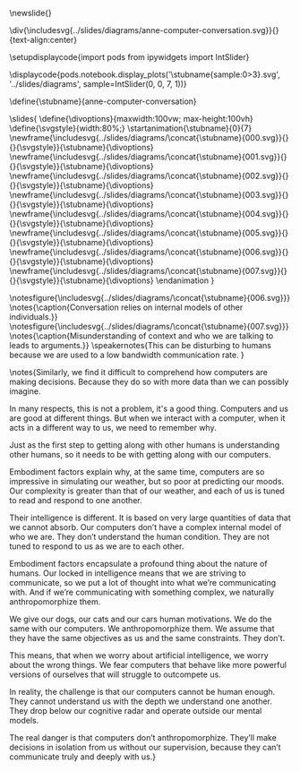 \newslide{}

\div{\includesvg{../slides/diagrams/anne-computer-conversation.svg}}{}{text-align:center}

\setupdisplaycode{import pods
from ipywidgets import IntSlider}


\displaycode{pods.notebook.display_plots('\stubname{sample:0>3}.svg', 
                            '../slides/diagrams',  sample=IntSlider(0, 0, 7, 1))}

\define{\stubname}{anne-computer-conversation}

\slides{
\define{\divoptions}{maxwidth:100vw; max-height:100vh}
\define{\svgstyle}{width:80%;}
\startanimation{\stubname}{0}{7}
\newframe{\includesvg{../slides/diagrams/\concat{\stubname}{000.svg}}{}{}{\svgstyle}}{\stubname}{\divoptions}
\newframe{\includesvg{../slides/diagrams/\concat{\stubname}{001.svg}}{}{}{\svgstyle}}{\stubname}{\divoptions}
\newframe{\includesvg{../slides/diagrams/\concat{\stubname}{002.svg}}{}{}{\svgstyle}}{\stubname}{\divoptions}
\newframe{\includesvg{../slides/diagrams/\concat{\stubname}{003.svg}}{}{}{\svgstyle}}{\stubname}{\divoptions}
\newframe{\includesvg{../slides/diagrams/\concat{\stubname}{004.svg}}{}{}{\svgstyle}}{\stubname}{\divoptions}
\newframe{\includesvg{../slides/diagrams/\concat{\stubname}{005.svg}}{}{}{\svgstyle}}{\stubname}{\divoptions}
\newframe{\includesvg{../slides/diagrams/\concat{\stubname}{006.svg}}{}{}{\svgstyle}}{\stubname}{\divoptions}
\newframe{\includesvg{../slides/diagrams/\concat{\stubname}{007.svg}}{}{}{\svgstyle}}{\stubname}{\divoptions}
\endanimation
}

\notesfigure{\includesvg{../slides/diagrams/\concat{\stubname}{006.svg}}}
\notes{\caption{Conversation relies on internal models of other individuals.}}
\notesfigure{\includesvg{../slides/diagrams/\concat{\stubname}{007.svg}}}
\notes{\caption{Misunderstanding of context and who we are talking to leads to arguments.}}
\speakernotes{This can be disturbing to humans because we are used to a low bandwidth communication rate. }


\notes{Similarly, we find it difficult to comprehend how computers are making decisions. Because they do so with more data than we can possibly imagine.

In many respects, this is not a problem, it's a good thing. Computers and us are good at different things. But when we interact with a computer, when it acts in a different way to us, we need to remember why.

Just as the first step to getting along with other humans is understanding other humans, so it needs to be with getting along with our computers. 

Embodiment factors explain why, at the same time, computers are so impressive in simulating our weather, but so poor at predicting our moods. Our complexity is greater than that of our weather, and each of us is tuned to read and respond to one another.

Their intelligence is different. It is based on very large quantities of data that we cannot absorb. Our computers don’t have a complex internal model of who we are. They don’t understand the human condition. They are not tuned to respond to us as we are to each other.

Embodiment factors encapsulate a profound thing about the nature of humans. Our locked in intelligence means that we are striving to communicate, so we put a lot of thought into what we’re communicating with. And if we’re communicating with something complex, we naturally anthropomorphize them. 

We give our dogs, our cats and our cars human motivations. We do the same with our computers. We anthropomorphize them. We assume that they have the same objectives as us and the same constraints. They don’t. 

This means, that when we worry about artificial intelligence, we worry about the wrong things. We fear computers that behave like more powerful versions of ourselves that will struggle to outcompete us. 

In reality, the challenge is that our computers cannot be human enough. They cannot understand us with the depth we understand one another. They drop below our cognitive radar and operate outside our mental models. 

The real danger is that computers don’t anthropomorphize. They’ll make decisions in isolation from us without our supervision, because they can’t communicate truly and deeply with us.}

